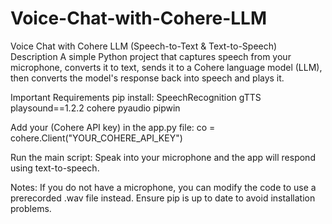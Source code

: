 # Voice-Chat-with-Cohere-LLM

Voice Chat with Cohere LLM (Speech-to-Text & Text-to-Speech)
Description
A simple Python project that captures speech from your microphone, converts it to text, sends it to a Cohere language model (LLM), then converts the model's response back into speech and plays it.


Important Requirements pip install:
SpeechRecognition
gTTS
playsound==1.2.2
cohere
pyaudio
pipwin



Add your (Cohere API key) in the app.py file:
co = cohere.Client("YOUR_COHERE_API_KEY")


Run the main script:
Speak into your microphone and the app will respond using text-to-speech.

Notes:
If you do not have a microphone, you can modify the code to use a prerecorded .wav file instead.
Ensure pip is up to date to avoid installation problems.
